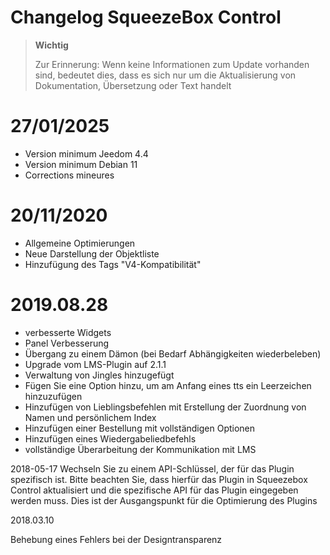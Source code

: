 # Changelog SqueezeBox Control

>**Wichtig**
>
>Zur Erinnerung: Wenn keine Informationen zum Update vorhanden sind, bedeutet dies, dass es sich nur um die Aktualisierung von Dokumentation, Übersetzung oder Text handelt

# 27/01/2025

- Version minimum Jeedom 4.4
- Version minimum Debian 11
- Corrections mineures

# 20/11/2020

- Allgemeine Optimierungen
- Neue Darstellung der Objektliste
- Hinzufügung des Tags "V4-Kompatibilität"

# 2019.08.28

- verbesserte Widgets
- Panel Verbesserung
- Übergang zu einem Dämon (bei Bedarf Abhängigkeiten wiederbeleben)
- Upgrade vom LMS-Plugin auf 2.1.1
- Verwaltung von Jingles hinzugefügt
- Fügen Sie eine Option hinzu, um am Anfang eines tts ein Leerzeichen hinzuzufügen
- Hinzufügen von Lieblingsbefehlen mit Erstellung der Zuordnung von Namen und persönlichem Index
- Hinzufügen einer Bestellung mit vollständigen Optionen
- Hinzufügen eines Wiedergabeliedbefehls
- vollständige Überarbeitung der Kommunikation mit LMS

2018-05-17
Wechseln Sie zu einem API-Schlüssel, der für das Plugin spezifisch ist. Bitte beachten Sie, dass hierfür das Plugin in Squeezebox Control aktualisiert und die spezifische API für das Plugin eingegeben werden muss. Dies ist der Ausgangspunkt für die Optimierung des Plugins

2018.03.10

Behebung eines Fehlers bei der Designtransparenz
